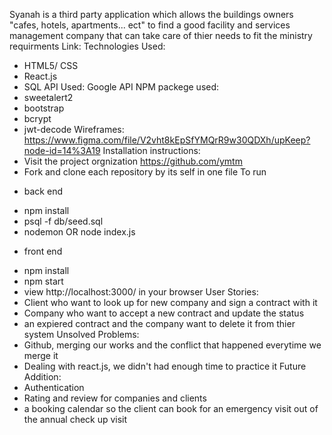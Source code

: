 Syanah is a third party application which allows the buildings owners "cafes, hotels, apartments... ect" to find a good facility and services management company that can take care of thier needs to fit the ministry requirments 
Link:
Technologies Used:
* HTML5/ CSS
* React.js
* SQL
API Used:
Google API
NPM packege used:
* sweetalert2
* bootstrap
* bcrypt
* jwt-decode
Wireframes:
https://www.figma.com/file/V2vht8kEpSfYMQrR9w30QDXh/upKeep?node-id=14%3A19
Installation instructions:
* Visit the project orgnization https://github.com/ymtm
* Fork and clone each repository by its self in one file 
To run
- back end
* npm install
* psql -f db/seed.sql
* nodemon OR node index.js
- front end
* npm install
* npm start
* view http://localhost:3000/ in your browser
User Stories:
* Client who want to look up for new company and sign a contract with it
* Company who want to accept a new contract and update the status
* an expiered contract and the company want to delete it from thier system 
Unsolved Problems:
* Github, merging our works and the conflict that happened everytime we merge it
* Dealing with react.js, we didn't had enough time to practice it
Future Addition:
* Authentication
* Rating and review for companies and clients
* a booking calendar so the client can book for an emergency visit out of the annual check up visit
